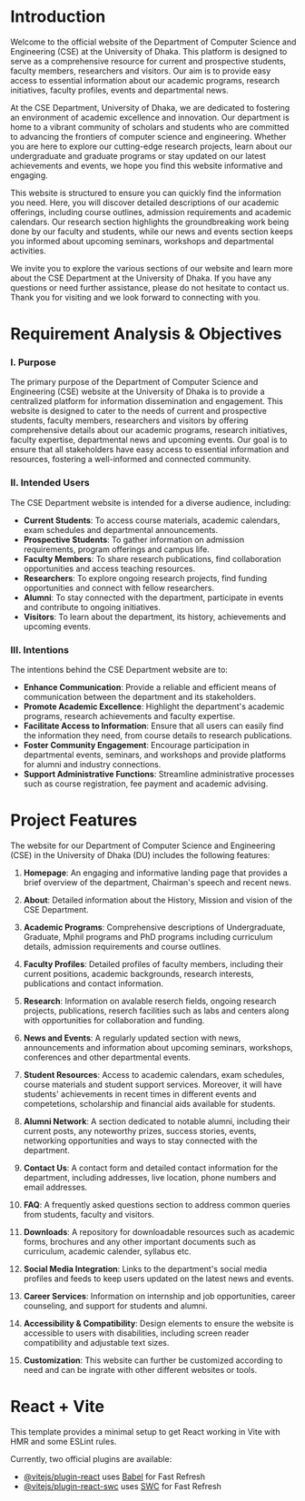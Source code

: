 # Introduction

Welcome to the official website of the Department of Computer Science and Engineering (CSE) at the University of Dhaka. This platform is designed to serve as a comprehensive resource for current and prospective students, faculty members, researchers and visitors. Our aim is to provide easy access to essential information about our academic programs, research initiatives, faculty profiles, events and departmental news.

At the CSE Department, University of Dhaka, we are dedicated to fostering an environment of academic excellence and innovation. Our department is home to a vibrant community of scholars and students who are committed to advancing the frontiers of computer science and engineering. Whether you are here to explore our cutting-edge research projects, learn about our undergraduate and graduate programs or stay updated on our latest achievements and events, we hope you find this website informative and engaging.

This website is structured to ensure you can quickly find the information you need. Here, you will discover detailed descriptions of our academic offerings, including course outlines, admission requirements and academic calendars. Our research section highlights the groundbreaking work being done by our faculty and students, while our news and events section keeps you informed about upcoming seminars, workshops and departmental activities.

We invite you to explore the various sections of our website and learn more about the CSE Department at the University of Dhaka. If you have any questions or need further assistance, please do not hesitate to contact us. Thank you for visiting and we look forward to connecting with you.


# Requirement Analysis & Objectives

### I. Purpose

The primary purpose of the Department of Computer Science and Engineering (CSE) website at the University of Dhaka is to provide a centralized platform for information dissemination and engagement. This website is designed to cater to the needs of current and prospective students, faculty members, researchers and visitors by offering comprehensive details about our academic programs, research initiatives, faculty expertise, departmental news and upcoming events. Our goal is to ensure that all stakeholders have easy access to essential information and resources, fostering a well-informed and connected community.

### II. Intended Users

The CSE Department website is intended for a diverse audience, including:

- **Current Students**: To access course materials, academic calendars, exam schedules and departmental announcements.
- **Prospective Students**: To gather information on admission requirements, program offerings and campus life.
- **Faculty Members**: To share research publications, find collaboration opportunities and access teaching resources.
- **Researchers**: To explore ongoing research projects, find funding opportunities and connect with fellow researchers.
- **Alumni**: To stay connected with the department, participate in events and contribute to ongoing initiatives.
- **Visitors**: To learn about the department, its history, achievements and upcoming events.

### III. Intentions

The intentions behind the CSE Department website are to:

- **Enhance Communication**: Provide a reliable and efficient means of communication between the department and its stakeholders.
- **Promote Academic Excellence**: Highlight the department's academic programs, research achievements and faculty expertise.
- **Facilitate Access to Information**: Ensure that all users can easily find the information they need, from course details to research publications.
- **Foster Community Engagement**: Encourage participation in departmental events, seminars, and workshops and provide platforms for alumni and industry connections.
- **Support Administrative Functions**: Streamline administrative processes such as course registration, fee payment and academic advising.


# Project Features

The website for our Department of Computer Science and Engineering (CSE) in the University of Dhaka (DU) includes the following features:

1. **Homepage**: An engaging and informative landing page that provides a brief overview of the department, Chairman's speech and recent news.

2. **About**: Detailed information about the History, Mission and vision of the CSE Department.

3. **Academic Programs**: Comprehensive descriptions of Undergraduate, Graduate, Mphil programs and PhD programs including curriculum details, admission requirements and course outlines.

4. **Faculty Profiles**: Detailed profiles of faculty members, including their current positions, academic backgrounds, research interests, publications and contact information.

5. **Research**: Information on avalable reserch fields, ongoing research projects, publications, reserch facilities such as labs and centers along with opportunities for collaboration and funding.

6. **News and Events**: A regularly updated section with news, announcements and information about upcoming seminars, workshops, conferences and other departmental events.

7. **Student Resources**: Access to academic calendars, exam schedules, course materials and student support services. Moreover, it will have students' achievements in recent times in different events and competetions, scholarship and financial aids available for students.

8. **Alumni Network**: A section dedicated to notable alumni, including their current posts, any noteworthy prizes, success stories, events, networking opportunities and ways to stay connected with the department.

9. **Contact Us**: A contact form and detailed contact information for the department, including addresses, live location, phone numbers and email addresses.

10. **FAQ**: A frequently asked questions section to address common queries from students, faculty and visitors.

11. **Downloads**: A repository for downloadable resources such as academic forms, brochures and any other important documents such as curriculum, academic calender, syllabus etc.

12. **Social Media Integration**: Links to the department's social media profiles and feeds to keep users updated on the latest news and events.

13. **Career Services**: Information on internship and job opportunities, career counseling, and support for students and alumni.

14. **Accessibility & Compatibility**: Design elements to ensure the website is accessible to users with disabilities, including screen reader compatibility and adjustable text sizes.

15. **Customization**: This website can further be customized according to need and can be ingrate with other different websites or tools.

# React + Vite

This template provides a minimal setup to get React working in Vite with HMR and some ESLint rules.

Currently, two official plugins are available:

- [@vitejs/plugin-react](https://github.com/vitejs/vite-plugin-react/blob/main/packages/plugin-react/README.md) uses [Babel](https://babeljs.io/) for Fast Refresh
- [@vitejs/plugin-react-swc](https://github.com/vitejs/vite-plugin-react-swc) uses [SWC](https://swc.rs/) for Fast Refresh
